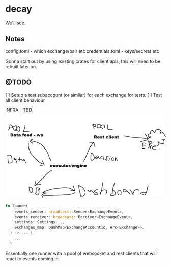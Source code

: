 # decay
We'll see.

## Notes
config.toml - which exchange/pair etc
credentials.toml - keys/secrets etc

Gonna start out by using existing crates for client apis, this will need to be rebuilt later on.

## @TODO
[ ] Setup a test subaccount (or similar) for each exchange for tests.
  [ ] Test all client behaviour


INFRA - TBD
![](infra.png) 


```Rust
fn launch(
    events_sender: broadcast::Sender<ExchangeEvent>,
    events_receiver: broadcast::Receiver<ExchangeEvent>,
    settings: Settings...,
    exchanges_map: DashMap<ExchangeAccountId, Arc<Exchange>>,
  ) -> ... {
    ...
  }
```

Essentially one runner with a pool of websocket and rest clients that will react to events coming in.